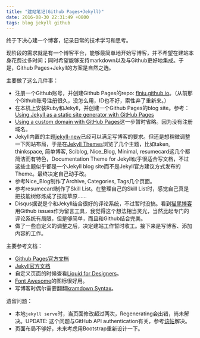```yaml
---
title: "建站笔记(Github Pages+Jekyll)"
date: 2016-08-30 22:31:49 +0800
tags: blog jekyll github
---
```


终于下决心建一个博客，记录日常的技术学习和思考。

现阶段的需求就是有一个博客平台，能够最简单地开始写博客，并不希望在建站本身花费过多时间；同时希望能够支持markdown以及与Github更好地集成。于是，Github Pages+Jekyll的方案是自然之选。

主要做了这么几件事：

* 注册一个Github账号，并创建Github Pages的repo: [flniu.github.io](https://github.com/flniu/flniu.github.io)。（从前那个Github账号注册很久，没怎么用，ID也不好，索性弃了重新来。）
* 在本机上安装Ruby和Jekyll，并创建一个Github Pages的blog site。参考：[Using Jekyll as a static site generator with GitHub Pages](https://help.github.com/articles/using-jekyll-as-a-static-site-generator-with-github-pages/)
* [Using a custom domain with GitHub Pages](https://help.github.com/articles/using-a-custom-domain-with-github-pages/)这一步暂时省略。因为没有注册域名。
* Jekyll内置的主题[jekyll-new](https://github.com/jglovier/jekyll-new)已经可以满足写博客的要求。但还是想稍微调整一下网站布局，于是在[Jekyll Themes](http://jekyllthemes.org/)浏览了几个主题，比如taken, thinkspace, 简单博客, Sciblog, Nice_Blog, Minimal, resumecard这几个都简洁而有特色，Documentation Theme for Jekyll似乎很适合写文档，不过这些主题似乎都是一个Jekyll blog site而不是Jekyll官方建议方式发布的Theme。最终决定自己动手改。
* 参考Nice_Blog制作了Archive, Categories, Tags几个页面。
* 参考resumecard制作了Skill List。在整理自己的Skill List时，感觉自己真是把技能树修炼成了技能草原……
* Disqus据说是个和Jekyll结合很好的评论系统，不过暂时没搞。看到[猫尾博客](https://cattail.me/)用Github issues作为留言工具，我觉得这个想法相当灵光，当然比起专门的评论系统有局限，但是够简单，而且和Github结合完美。
* 做了一些自定义的调整之后，决定建站工作暂时收工。接下来是写博客、添加内容的工作。

主要参考文档：

* [Github Pages官方文档](https://pages.github.com/)
* [Jekyll官方文档](http://jekyllrb.com/docs/home/)
* 自定义页面的时候查看[Liquid for Designers](https://github.com/Shopify/liquid/wiki/Liquid-for-Designers)。
* [Font Awesome](http://fontawesome.io/icons/)的图标很好用。
* 写博客时偶尔需要翻翻[kramdown Syntax](http://kramdown.gettalong.org/syntax.html)。

遗留问题：

* 本地`jekyll serve`时，当页面修改超过两次，Regenerating会出错，尚未解决。UPDATE: 这个问题与GitHub API authentication有关，参考[该帖](https://confluence.atlassian.com/bitbucketserver/permanently-authenticating-with-git-repositories-776639846.html)解决。
* 页面布局不够好，未来考虑用Bootstrap重新设计一下。
